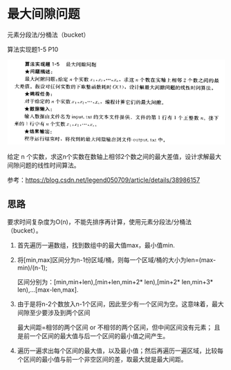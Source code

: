 # 最大间隙问题
元素分段法/分桶法（bucket）

算法实现题1-5 P10

![题目](https://github.com/GaofengDong/Computer-Algorithms/raw/master/Codes/MaxGap/suanfa1_5.png)

给定 n 个实数，求这n个实数在数轴上相邻2个数之间的最大差值，设计求解最大间隙问题的线性时间算法。

参考：https://blog.csdn.net/legend050709/article/details/38986157

## 思路
要求时间复杂度为O(n)，不能先排序再计算，使用元素分段法/分桶法（bucket）。

1. 首先遍历一遍数组，找到数组中的最大值max，最小值min.

2. 将[min,max]区间分为n-1份区域/桶，则每一个区域/桶的大小为len=(max-min)/(n-1);

    区间分别为：[min,min+len),[min+len,min+2* len),[min+2* len,min+3* len),...[max-len,max].
    

3. 由于是将n-2个数放入n-1个区间，因此至少有一个区间为空。这意味着，最大间隙至少要涉及到两个区间

    最大间距=相邻的两个区间 or 不相邻的两个区间，但中间区间没有元素； 且 是前一个区间的最大值与后一个区间的最小值之间产生。

4. 遍历一遍求出每个区间的最大值，以及最小值；然后再遍历一遍区域，比较每个区间的最小值与前一个非空区间的差，取最大就是最大间距。

